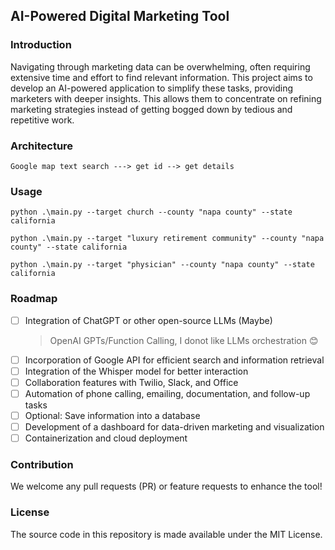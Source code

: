 ## AI-Powered Digital Marketing Tool

### Introduction

Navigating through marketing data can be overwhelming, often requiring extensive time and effort to find relevant information. This project aims to develop an AI-powered application to simplify these tasks, providing marketers with deeper insights. This allows them to concentrate on refining marketing strategies instead of getting bogged down by tedious and repetitive work.

### Architecture

```
Google map text search ---> get id --> get details
```

### Usage

```
python .\main.py --target church --county "napa county" --state california

python .\main.py --target "luxury retirement community" --county "napa county" --state california

python .\main.py --target "physician" --county "napa county" --state california
```

### Roadmap

- [ ] Integration of ChatGPT or other open-source LLMs (Maybe)
  > OpenAI GPTs/Function Calling, I donot like LLMs orchestration 😊
- [ ] Incorporation of Google API for efficient search and information retrieval
- [ ] Integration of the Whisper model for better interaction
- [ ] Collaboration features with Twilio, Slack, and Office
- [ ] Automation of phone calling, emailing, documentation, and follow-up tasks
- [ ] Optional: Save information into a database
- [ ] Development of a dashboard for data-driven marketing and visualization
- [ ] Containerization and cloud deployment

### Contribution

We welcome any pull requests (PR) or feature requests to enhance the tool!

### License

The source code in this repository is made available under the MIT License.
